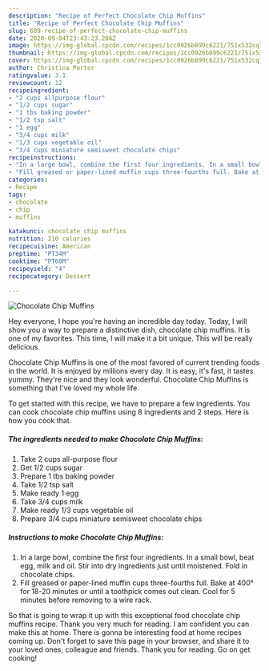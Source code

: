 ```yaml
---
description: "Recipe of Perfect Chocolate Chip Muffins"
title: "Recipe of Perfect Chocolate Chip Muffins"
slug: 689-recipe-of-perfect-chocolate-chip-muffins
date: 2020-09-04T23:43:23.286Z
image: https://img-global.cpcdn.com/recipes/1cc0926b899c6221/751x532cq70/chocolate-chip-muffins-recipe-main-photo.jpg
thumbnail: https://img-global.cpcdn.com/recipes/1cc0926b899c6221/751x532cq70/chocolate-chip-muffins-recipe-main-photo.jpg
cover: https://img-global.cpcdn.com/recipes/1cc0926b899c6221/751x532cq70/chocolate-chip-muffins-recipe-main-photo.jpg
author: Christina Porter
ratingvalue: 3.1
reviewcount: 12
recipeingredient:
- "2 cups allpurpose flour"
- "1/2 cups sugar"
- "1 tbs baking powder"
- "1/2 tsp salt"
- "1 egg"
- "3/4 cups milk"
- "1/3 cups vegetable oil"
- "3/4 cups miniature semisweet chocolate chips"
recipeinstructions:
- "In a large bowl, combine the first four ingredients. In a small bowl, beat egg, milk and oil. Stir into dry ingredients just until moistened. Fold in chocolate chips."
- "Fill greased or paper-lined muffin cups three-fourths full. Bake at 400° for 18-20 minutes or until a toothpick comes out clean. Cool for 5 minutes before removing to a wire rack."
categories:
- Recipe
tags:
- chocolate
- chip
- muffins

katakunci: chocolate chip muffins 
nutrition: 210 calories
recipecuisine: American
preptime: "PT34M"
cooktime: "PT60M"
recipeyield: "4"
recipecategory: Dessert

---
```



![Chocolate Chip Muffins](https://img-global.cpcdn.com/recipes/1cc0926b899c6221/751x532cq70/chocolate-chip-muffins-recipe-main-photo.jpg)

Hey everyone, I hope you're having an incredible day today. Today, I will show you a way to prepare a distinctive dish, chocolate chip muffins. It is one of my favorites. This time, I will make it a bit unique. This will be really delicious.



Chocolate Chip Muffins is one of the most favored of current trending foods in the world. It is enjoyed by millions every day. It is easy, it's fast, it tastes yummy. They're nice and they look wonderful. Chocolate Chip Muffins is something that I've loved my whole life.


To get started with this recipe, we have to prepare a few ingredients. You can cook chocolate chip muffins using 8 ingredients and 2 steps. Here is how you cook that.

<!--inarticleads1-->

##### The ingredients needed to make Chocolate Chip Muffins:

1. Take 2 cups all-purpose flour
1. Get 1/2 cups sugar
1. Prepare 1 tbs baking powder
1. Take 1/2 tsp salt
1. Make ready 1 egg
1. Take 3/4 cups milk
1. Make ready 1/3 cups vegetable oil
1. Prepare 3/4 cups miniature semisweet chocolate chips




<!--inarticleads2-->

##### Instructions to make Chocolate Chip Muffins:

1. In a large bowl, combine the first four ingredients. In a small bowl, beat egg, milk and oil. Stir into dry ingredients just until moistened. Fold in chocolate chips.
1. Fill greased or paper-lined muffin cups three-fourths full. Bake at 400° for 18-20 minutes or until a toothpick comes out clean. Cool for 5 minutes before removing to a wire rack.




So that is going to wrap it up with this exceptional food chocolate chip muffins recipe. Thank you very much for reading. I am confident you can make this at home. There is gonna be interesting food at home recipes coming up. Don't forget to save this page in your browser, and share it to your loved ones, colleague and friends. Thank you for reading. Go on get cooking!
